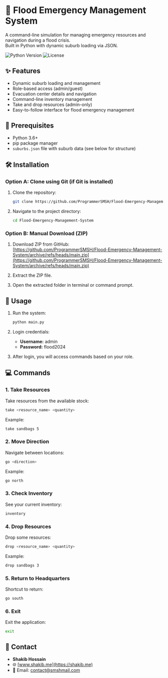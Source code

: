 # 🌊 Flood Emergency Management System

A command-line simulation for managing emergency resources and navigation during a flood crisis.  
Built in Python with dynamic suburb loading via JSON.

![Python Version](https://img.shields.io/badge/python-3.6%2B-blue)
![License](https://img.shields.io/badge/license-MIT-green)

## ✨ Features
- Dynamic suburb loading and management
- Role-based access (admin/guest)
- Evacuation center details and navigation
- Command-line inventory management
- Take and drop resources (admin-only)
- Easy-to-follow interface for flood emergency management

## 📝 Prerequisites
- Python 3.6+
- pip package manager
- `suburbs.json` file with suburb data (see below for structure)

## 🛠️ Installation

### Option A: Clone using Git (if Git is installed)

1. Clone the repository:
    ```bash
    git clone https://github.com/ProgrammerSMSH/Flood-Emergency-Management-System.git
    ```
2. Navigate to the project directory:
    ```bash
    cd Flood-Emergency-Management-System
    ```

### Option B: Manual Download (ZIP)

1. Download ZIP from GitHub:  
   [https://github.com/ProgrammerSMSH/Flood-Emergency-Management-System/archive/refs/heads/main.zip](https://github.com/ProgrammerSMSH/Flood-Emergency-Management-System/archive/refs/heads/main.zip)

2. Extract the ZIP file.

3. Open the extracted folder in terminal or command prompt.

## 🏁 Usage

1. Run the system:
    ```bash
    python main.py
    ```

2. Login credentials:
   - **Username:** admin  
   - **Password:** flood2024

3. After login, you will access commands based on your role.

## 💻 Commands

### 1. Take Resources
Take resources from the available stock:
```bash
take <resource_name> <quantity>
```
Example:
```bash
take sandbags 5
```

### 2. Move Direction
Navigate between locations:
```bash
go <direction>
```
Example:
```bash
go north
```

### 3. Check Inventory
See your current inventory:
```bash
inventory
```

### 4. Drop Resources
Drop some resources:
```bash
drop <resource_name> <quantity>
```
Example:
```bash
drop sandbags 3
```

### 5. Return to Headquarters
Shortcut to return:
```bash
go south
```

### 6. Exit
Exit the application:
```bash
exit
```

## 📧 Contact

- **Shakib Hossain**  
- 🌐 [www.shakib.me](https://shakib.me)  
- 📧 Email: contact@smshmail.com
